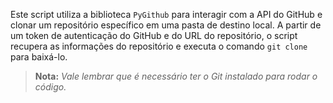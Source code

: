Este script utiliza a biblioteca `PyGithub` para interagir com a API do GitHub e clonar um repositório específico em uma pasta de destino local.
A partir de um token de autenticação do GitHub e do URL do repositório, o script recupera as informações do repositório e executa o comando `git clone` para baixá-lo.

> **Nota:** *Vale lembrar que é necessário ter o Git instalado para rodar o código.*
